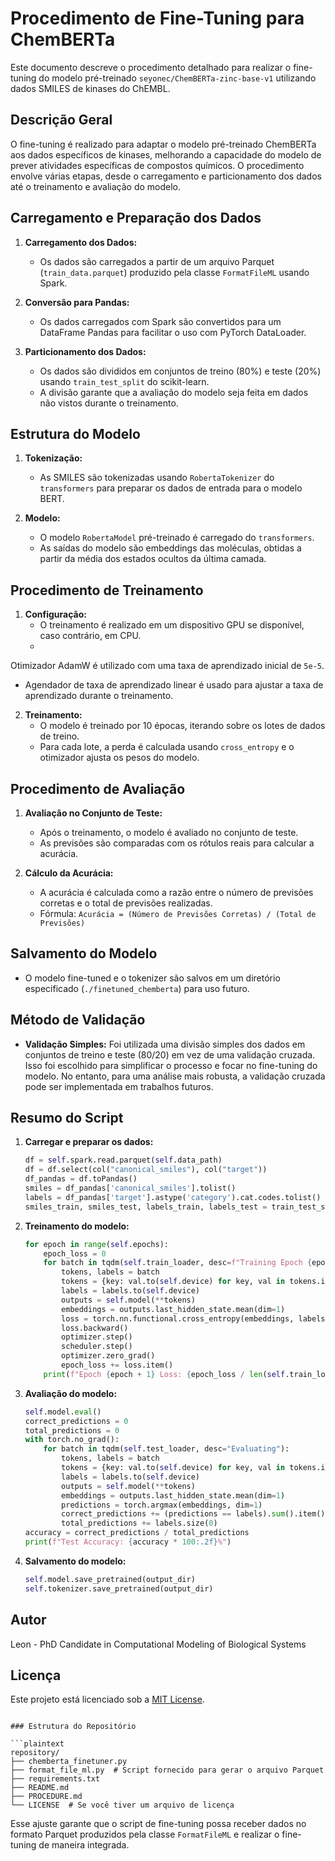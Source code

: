# Procedimento de Fine-Tuning para ChemBERTa

Este documento descreve o procedimento detalhado para realizar o fine-tuning do modelo pré-treinado `seyonec/ChemBERTa-zinc-base-v1` utilizando dados SMILES de kinases do ChEMBL.

## Descrição Geral

O fine-tuning é realizado para adaptar o modelo pré-treinado ChemBERTa aos dados específicos de kinases, melhorando a capacidade do modelo de prever atividades específicas de compostos químicos. O procedimento envolve várias etapas, desde o carregamento e particionamento dos dados até o treinamento e avaliação do modelo.

## Carregamento e Preparação dos Dados

1. **Carregamento dos Dados:**
   - Os dados são carregados a partir de um arquivo Parquet (`train_data.parquet`) produzido pela classe `FormatFileML` usando Spark.

2. **Conversão para Pandas:**
   - Os dados carregados com Spark são convertidos para um DataFrame Pandas para facilitar o uso com PyTorch DataLoader.

3. **Particionamento dos Dados:**
   - Os dados são divididos em conjuntos de treino (80%) e teste (20%) usando `train_test_split` do scikit-learn.
   - A divisão garante que a avaliação do modelo seja feita em dados não vistos durante o treinamento.

## Estrutura do Modelo

1. **Tokenização:**
   - As SMILES são tokenizadas usando `RobertaTokenizer` do `transformers` para preparar os dados de entrada para o modelo BERT.

2. **Modelo:**
   - O modelo `RobertaModel` pré-treinado é carregado do `transformers`.
   - As saídas do modelo são embeddings das moléculas, obtidas a partir da média dos estados ocultos da última camada.

## Procedimento de Treinamento

1. **Configuração:**
   - O treinamento é realizado em um dispositivo GPU se disponível, caso contrário, em CPU.
   -

 Otimizador AdamW é utilizado com uma taxa de aprendizado inicial de `5e-5`.
   - Agendador de taxa de aprendizado linear é usado para ajustar a taxa de aprendizado durante o treinamento.

2. **Treinamento:**
   - O modelo é treinado por 10 épocas, iterando sobre os lotes de dados de treino.
   - Para cada lote, a perda é calculada usando `cross_entropy` e o otimizador ajusta os pesos do modelo.

## Procedimento de Avaliação

1. **Avaliação no Conjunto de Teste:**
   - Após o treinamento, o modelo é avaliado no conjunto de teste.
   - As previsões são comparadas com os rótulos reais para calcular a acurácia.

2. **Cálculo da Acurácia:**
   - A acurácia é calculada como a razão entre o número de previsões corretas e o total de previsões realizadas.
   - Fórmula: `Acurácia = (Número de Previsões Corretas) / (Total de Previsões)`

## Salvamento do Modelo

- O modelo fine-tuned e o tokenizer são salvos em um diretório especificado (`./finetuned_chemberta`) para uso futuro.

## Método de Validação

- **Validação Simples:** Foi utilizada uma divisão simples dos dados em conjuntos de treino e teste (80/20) em vez de uma validação cruzada. Isso foi escolhido para simplificar o processo e focar no fine-tuning do modelo. No entanto, para uma análise mais robusta, a validação cruzada pode ser implementada em trabalhos futuros.

## Resumo do Script

1. **Carregar e preparar os dados:**
   ```python
   df = self.spark.read.parquet(self.data_path)
   df = df.select(col("canonical_smiles"), col("target"))
   df_pandas = df.toPandas()
   smiles = df_pandas['canonical_smiles'].tolist()
   labels = df_pandas['target'].astype('category').cat.codes.tolist()
   smiles_train, smiles_test, labels_train, labels_test = train_test_split(smiles, labels, test_size=0.2, random_state=42)
   ```

2. **Treinamento do modelo:**
   ```python
   for epoch in range(self.epochs):
       epoch_loss = 0
       for batch in tqdm(self.train_loader, desc=f"Training Epoch {epoch + 1}/{self.epochs}"):
           tokens, labels = batch
           tokens = {key: val.to(self.device) for key, val in tokens.items()}
           labels = labels.to(self.device)
           outputs = self.model(**tokens)
           embeddings = outputs.last_hidden_state.mean(dim=1)
           loss = torch.nn.functional.cross_entropy(embeddings, labels)
           loss.backward()
           optimizer.step()
           scheduler.step()
           optimizer.zero_grad()
           epoch_loss += loss.item()
       print(f"Epoch {epoch + 1} Loss: {epoch_loss / len(self.train_loader)}")
   ```

3. **Avaliação do modelo:**
   ```python
   self.model.eval()
   correct_predictions = 0
   total_predictions = 0
   with torch.no_grad():
       for batch in tqdm(self.test_loader, desc="Evaluating"):
           tokens, labels = batch
           tokens = {key: val.to(self.device) for key, val in tokens.items()}
           labels = labels.to(self.device)
           outputs = self.model(**tokens)
           embeddings = outputs.last_hidden_state.mean(dim=1)
           predictions = torch.argmax(embeddings, dim=1)
           correct_predictions += (predictions == labels).sum().item()
           total_predictions += labels.size(0)
   accuracy = correct_predictions / total_predictions
   print(f"Test Accuracy: {accuracy * 100:.2f}%")
   ```

4. **Salvamento do modelo:**
   ```python
   self.model.save_pretrained(output_dir)
   self.tokenizer.save_pretrained(output_dir)
   ```

## Autor

Leon - PhD Candidate in Computational Modeling of Biological Systems

## Licença

Este projeto está licenciado sob a [MIT License](LICENSE).
```

### Estrutura do Repositório

```plaintext
repository/
├── chemberta_finetuner.py
├── format_file_ml.py  # Script fornecido para gerar o arquivo Parquet
├── requirements.txt
├── README.md
├── PROCEDURE.md
└── LICENSE  # Se você tiver um arquivo de licença
```

Esse ajuste garante que o script de fine-tuning possa receber dados no formato Parquet produzidos pela classe `FormatFileML` e realizar o fine-tuning de maneira integrada.
